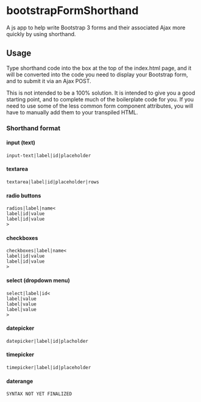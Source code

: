 # bootstrapFormShorthand
A js app to help write Bootstrap 3 forms and their associated Ajax more quickly by using shorthand.

## Usage
Type shorthand code into the box at the top of the index.html page, and it will be converted into the code you need to display your Bootstrap form, and to submit it via an Ajax POST.

This is not intended to be a 100% solution. It is intended to give you a good starting point, and to complete much of the boilerplate code for you. If you need to use some of the less common form component attributes, you will have to manually add them to your transpiled HTML.

### Shorthand format
#### input (text)
```
input-text|label|id|placeholder
```
#### textarea
```
textarea|label|id|placeholder|rows
```
#### radio buttons
```
radios|label|name<
label|id|value
label|id|value
>
```
#### checkboxes
```
checkboxes|label|name<
label|id|value
label|id|value
>
```
#### select (dropdown menu)
```
select|label|id<
label|value
label|value
label|value
>
```
#### datepicker
```
datepicker|label|id|placholder
```
#### timepicker
```
timepicker|label|id|placeholder
```
#### daterange
```
SYNTAX NOT YET FINALIZED
```
